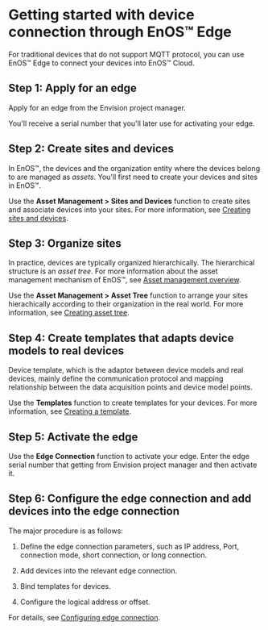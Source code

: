 # Getting started with device connection through EnOS™ Edge

For traditional devices that do not support MQTT protocol, you can use EnOS™ Edge to connect your devices into EnOS™ Cloud.

## Step 1: Apply for an edge

Apply for an edge from the Envision project manager<!--edge申请没有对外开放-->.

You'll receive a serial number that you'll later use for activating your edge.

## Step 2: Create sites and devices

In EnOS™, the devices and the organization entity where the
devices belong to are managed as *assets*. You'll first need to create your devices and sites in EnOS™.

Use the **Asset Management > Sites and Devices** function to create sites and associate devices into your sites. For more information, see [Creating sites and devices](asset_management/creating_sites_devices).

## Step 3: Organize sites

In practice, devices are typically organized hierarchically.
The hierarchical structure is an *asset tree*. For more information about the asset management mechanism of EnOS™, see [Asset management overview](asset_management/index).

Use the **Asset Management > Asset Tree** function to arrange your sites hierachically according to their organization in the real world. For more information, see [Creating asset tree](asset_management/creating_asset_tree).

## Step 4: Create templates that adapts device models to real devices

Device template, which is the adaptor between device models and real devices, mainly define the communication protocol and mapping relationship between the data acquisition points and device model points.

Use the **Templates** function to create templates for your devices. For more information, see [Creating a template](asset_management/creating_templates).

## Step 5: Activate the edge

Use the **Edge Connection** function to activate your edge. Enter the edge serial number that getting from Envision project manager and then activate it.

## Step 6: Configure the edge connection and add devices into the edge connection

The major procedure is as follows:

1. Define the edge connection parameters, such as IP address, Port, connection mode, short connection, or long connection.

2. Add devices into the relevant edge connection.

3. Bind templates for devices.

4. Configure the logical address or offset.

For details, see [Configuring edge connection](asset_management/configuring_edge_connection).
